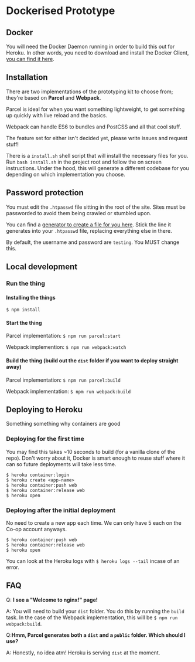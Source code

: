 # Dockerised Prototype

## Docker
You will need the Docker Daemon running in order to build this out for Heroku. In other words, you need to download and install the Docker Client, [you can find it here](https://hub.docker.com/editions/community/docker-ce-desktop-mac).

## Installation
There are two implementations of the prototyping kit to choose from; they're based on **Parcel** and **Webpack**.

Parcel is ideal for when you want something lightweight, to get something up quickly with live reload and the basics.

Webpack can handle ES6 to bundles and PostCSS and all that cool stuff. 

The feature set for either isn't decided yet, please write issues and request stuff!

There is a `install.sh` shell script that will install the necessary files for you. Run `bash install.sh` in the project root and follow the on screen instructions. Under the hood, this will generate a different codebase for you depending on which implementation you choose.

## Password protection
You must edit the `.htpasswd` file sitting in the root of the site. Sites must be passworded to avoid them being crawled or stumbled upon.

You can find a [generator to create a file for you here](http://www.htaccesstools.com/htpasswd-generator/). Stick the line it generates into your `.htpasswd` file, replacing everything else in there.

By default, the username and password are `testing`. You MUST change this.

##  Local development

### Run the thing
#### Installing the things
`$ npm install`

#### Start the thing
Parcel implementation: `$ npm run parcel:start`

Webpack implemention: `$ npm run webpack:watch`

#### Build the thing (build out the `dist` folder if you want to deploy straight away)
Parcel implementation: `$ npm run parcel:build`

Webpack implementation: `$ npm run webpack:build`

## Deploying to Heroku

Something something why containers are good

### Deploying for the first time

You may find this takes ~10 seconds to build (for a vanilla clone of the repo). Don't worry about it, Docker is smart enough to reuse stuff where it can so future deployments will take less time.

```
$ heroku container:login
$ heroku create <app-name>
$ heroku container:push web
$ heroku container:release web
$ heroku open
```

### Deploying after the initial deployment

No need to create a new app each time. We can only have 5 each on the Co-op account anyways.

```
$ heroku container:push web
$ heroku container:release web
$ heroku open
```

You can look at the Heroku logs with `$ heroku logs --tail` incase of an error.

## FAQ

Q: **I see a "Welcome to nginx!" page!**

A: You will need to build your `dist` folder. You do this by running the `build` task. In the case of the Webpack implementation, this will be `$ npm run webpack:build`.

Q:**Hmm, Parcel generates both a `dist` and a `public` folder. Which should I use?**

A: Honestly, no idea atm! Heroku is serving `dist` at the moment. 